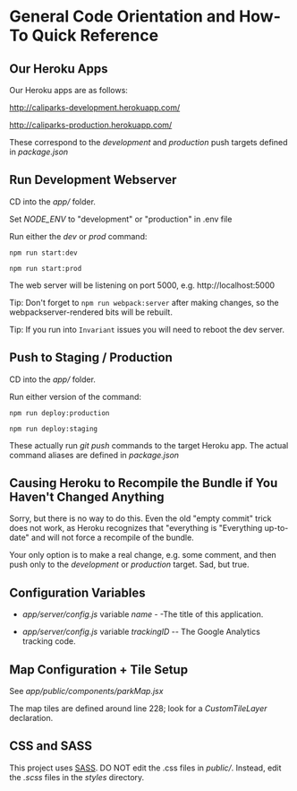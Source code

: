 # General Code Orientation and How-To Quick Reference

## Our Heroku Apps

Our Heroku apps are as follows:

http://caliparks-development.herokuapp.com/

http://caliparks-production.herokuapp.com/

These correspond to the *development* and *production* push targets defined in *package.json*


## Run Development Webserver

CD into the *app/* folder.

Set *NODE_ENV* to "development" or "production" in .env file

Run either the *dev* or *prod* command:
```
npm run start:dev

npm run start:prod
```

The web server will be listening on port 5000, e.g. http://localhost:5000

Tip: Don't forget to `npm run webpack:server` after making changes, so the webpackserver-rendered bits will be rebuilt.

Tip: If you run into `Invariant` issues you will need to reboot the dev server.


## Push to Staging / Production

CD into the *app/* folder.

Run either version of the command:

```
npm run deploy:production

npm run deploy:staging
```

These actually run *git push* commands to the target Heroku app. The actual command aliases are defined in *package.json*


## Causing Heroku to Recompile the Bundle if You Haven't Changed Anything

Sorry, but there is no way to do this. Even the old "empty commit" trick does not work, as Heroku recognizes that "everything is "Everything up-to-date" and will not force a recompile of the bundle.

Your only option is to make a real change, e.g. some comment, and then push only to the *development* or *production* target. Sad, but true.


## Configuration Variables

* *app/server/config.js* variable *name* - -The title of this application.

* *app/server/config.js* variable *trackingID* -- The Google Analytics tracking code.


## Map Configuration + Tile Setup

See *app/public/components/parkMap.jsx*

The map tiles are defined around line 228;  look for a *CustomTileLayer* declaration.


## CSS and SASS

This project uses [SASS](http://sass-lang.com/). DO NOT edit the .css files in *public/*. Instead, edit the *.scss* files in the *styles* directory.
